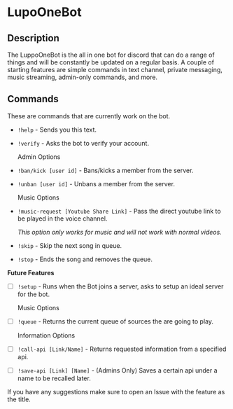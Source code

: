 # LupoOneBot

## Description

The LuppoOneBot is the all in one bot for discord that can do a range of things and will be constantly be updated on a regular basis. A couple of starting features are simple commands in text channel, private messaging, music streaming, admin-only commands, and more.

## Commands

These are commands that are currently work on the bot.

- `!help` - Sends you this text.
- `!verify` - Asks the bot to verify your account.

  Admin Options
- `!ban/kick [user id]` - Bans/kicks a member from the server.
- `!unban [user id]` - Unbans a member from the server.

  Music Options
- `!music-request [Youtube Share Link]` - Pass the direct youtube link to be played in the voice channel.

    *This option only works for music and will not work with normal videos.*
- `!skip` - Skip the next song in queue.
- `!stop` - Ends the song and removes the queue.

**Future Features**

- [ ] `!setup` - Runs when the Bot joins a server, asks to setup an ideal server for the bot.

  Music Options
- [ ] `!queue` - Returns the current queue of sources the are going to play.

  Information Options
- [ ] `!call-api [Link/Name]` - Returns requested information from a specified api.
- [ ] `!save-api [Link] [Name]` - (Admins Only) Saves a certain api under a name to be recalled later.

If you have any suggestions make sure to open an Issue with the feature as the title. 
